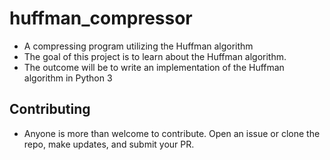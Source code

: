 # huffman_compressor
- A compressing program utilizing the Huffman algorithm 
- The goal of this project is to learn about the Huffman algorithm. 
- The outcome will be to write an implementation of the Huffman algorithm in Python 3


## Contributing
- Anyone is more than welcome to contribute. Open an issue or clone the repo, make updates, and submit your PR.
